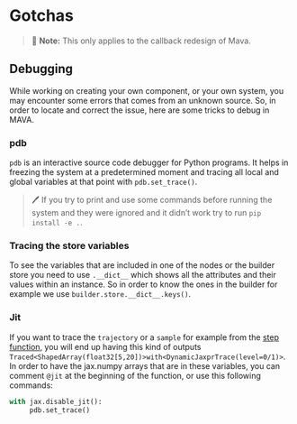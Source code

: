 # Gotchas

> 🚧 **Note:** This only applies to the callback redesign of Mava.

## Debugging
While working on creating your own component, or your own system, you may encounter some errors that comes from an unknown source. So, in order to locate and correct the issue, here are some tricks to debug in MAVA.

### pdb
`pdb` is an interactive source code debugger for Python programs. It helps in freezing the system at a predetermined moment and tracing all local and global variables at that point with `pdb.set_trace()`.

> 🖊️ If you try to print and use some commands before running the system and they were ignored and it didn’t work try to run `pip install -e .`.

### Tracing the store variables
To see the variables that are included in one of the nodes or the builder store you need to use `.__dict__` which shows all the attributes and their values within an instance. So in order to know the ones in the builder for example we use `builder.store.__dict__.keys()`.

### Jit
If you want to trace the `trajectory` or a `sample` for example from the [step function](https://github.com/instadeepai/Mava/blob/7b11a082ba790e1b2c2f0acd633ff605fffbe768/mava/components/jax/training/step.py), you will end up having this kind of outputs `Traced<ShapedArray(float32[5,20])>with<DynamicJaxprTrace(level=0/1)>`.
In order to have the jax.numpy arrays that are in these variables, you can comment `@jit` at the beginning of the function, or use this following commands:
```python
with jax.disable_jit():
	 pdb.set_trace()
```